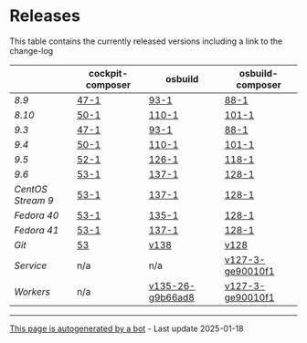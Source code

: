 # Releases
This table contains the currently released versions including a link to the change-log

|       | cockpit-composer    | osbuild    | osbuild-composer    |
|-------|---------------------|------------|---------------------|
*8.9* | [47-1](https://github.com/osbuild/cockpit-composer/releases/tag/47) | [93-1](https://github.com/osbuild/osbuild/releases/tag/v93) | [88-1](https://github.com/osbuild/osbuild-composer/releases/tag/v88)
*8.10* | [50-1](https://github.com/osbuild/cockpit-composer/releases/tag/50) | [110-1](https://github.com/osbuild/osbuild/releases/tag/v110) | [101-1](https://github.com/osbuild/osbuild-composer/releases/tag/v101)
*9.3* | [47-1](https://github.com/osbuild/cockpit-composer/releases/tag/47) | [93-1](https://github.com/osbuild/osbuild/releases/tag/v93) | [88-1](https://github.com/osbuild/osbuild-composer/releases/tag/v88)
*9.4* | [50-1](https://github.com/osbuild/cockpit-composer/releases/tag/50) | [110-1](https://github.com/osbuild/osbuild/releases/tag/v110) | [101-1](https://github.com/osbuild/osbuild-composer/releases/tag/v101)
*9.5* | [52-1](https://github.com/osbuild/cockpit-composer/releases/tag/52) | [126-1](https://github.com/osbuild/osbuild/releases/tag/v126) | [118-1](https://github.com/osbuild/osbuild-composer/releases/tag/v118)
*9.6* | [53-1](https://github.com/osbuild/cockpit-composer/releases/tag/53) | [137-1](https://github.com/osbuild/osbuild/releases/tag/v137) | [128-1](https://github.com/osbuild/osbuild-composer/releases/tag/v128)
*CentOS Stream 9* | [53-1](https://github.com/osbuild/cockpit-composer/releases/tag/53) | [137-1](https://github.com/osbuild/osbuild/releases/tag/v137) | [128-1](https://github.com/osbuild/osbuild-composer/releases/tag/v128)
*Fedora 40* | [53-1](https://github.com/osbuild/cockpit-composer/releases/tag/53) | [135-1](https://github.com/osbuild/osbuild/releases/tag/v135) | [128-1](https://github.com/osbuild/osbuild-composer/releases/tag/v128)
*Fedora 41* | [53-1](https://github.com/osbuild/cockpit-composer/releases/tag/53) | [137-1](https://github.com/osbuild/osbuild/releases/tag/v137) | [128-1](https://github.com/osbuild/osbuild-composer/releases/tag/v128)
*Git* | [53](https://github.com/osbuild/cockpit-composer/releases/tag/53) | [v138](https://github.com/osbuild/osbuild/releases/tag/v138) | [v128](https://github.com/osbuild/osbuild-composer/releases/tag/v128)
*Service* | n/a | n/a | [v127-3-ge90010f1](https://github.com/osbuild/osbuild-composer/compare/v127-3-ge90010f1...main)
*Workers* | n/a | [v135-26-g9b66ad8](https://github.com/osbuild/osbuild/compare/v135-26-g9b66ad8...main) | [v127-3-ge90010f1](https://github.com/osbuild/osbuild-composer/compare/v127-3-ge90010f1...main)

---

[This page is autogenerated by a bot](https://gitlab.cee.redhat.com/osbuild/guides-bot/-/blob/main/release_overview.py) - Last update 2025-01-18
